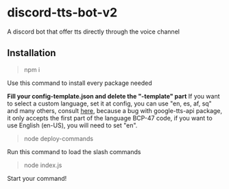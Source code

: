# discord-tts-bot-v2
A discord bot that offer tts directly through the voice channel

## Installation

> npm i

Use this command to install every package needed

<b>Fill your config-template.json and delete the "-template" part</b>
If you want to select a custom language, set it at config, you can use "en, es, af, sq" and many others, consult [here](https://cloud.google.com/speech-to-text/docs/languages), because a bug with google-tts-api package, it only accepts the first part of the language BCP-47 code, if you want to use English (en-US), you will need to set "en".

> node deploy-commands

Run this command to load the slash commands

> node index.js

Start your command!
